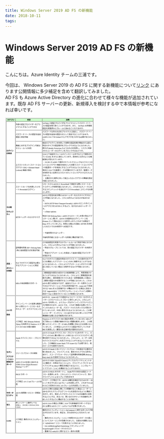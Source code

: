 ```yaml
---
title: Windows Server 2019 AD FS の新機能
date: 2018-10-11
tags:
---
```

# Windows Server 2019 AD FS の新機能
こんにちは。Azure Identity チームの三浦です。  
  
今回は、 Windows Server 2019 の AD FS に関する新機能について[リンク](https://docs.microsoft.com/en-us/windows-server/identity/ad-fs/overview/whats-new-active-directory-federation-services-windows-server) にあります公開情報に多少補足を含めて翻訳してみました。  
AD FS も Azure Active Directory の進化に合わせて様々な機能が追加されています。既存 AD FS サーバーの更新、新規導入を検討する中で本情報が参考になれば幸いです。  
  
![](./2019adfs/2019adfs1.png)

